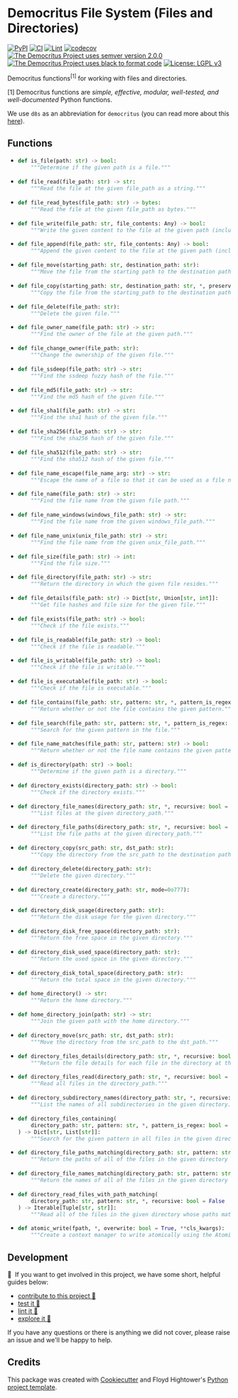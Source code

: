 # Democritus File System (Files and Directories)

[![PyPI](https://img.shields.io/pypi/v/d8s-file-system.svg)](https://pypi.python.org/pypi/d8s-file-system)
[![CI](https://github.com/democritus-project/d8s-file-system/workflows/CI/badge.svg)](https://github.com/democritus-project/d8s-file-system/actions)
[![Lint](https://github.com/democritus-project/d8s-file-system/workflows/Lint/badge.svg)](https://github.com/democritus-project/d8s-file-system/actions)
[![codecov](https://codecov.io/gh/democritus-project/d8s-file-system/branch/main/graph/badge.svg?token=V0WOIXRGMM)](https://codecov.io/gh/democritus-project/d8s-file-system)
[![The Democritus Project uses semver version 2.0.0](https://img.shields.io/badge/-semver%20v2.0.0-22bfda)](https://semver.org/spec/v2.0.0.html)
[![The Democritus Project uses black to format code](https://img.shields.io/badge/code%20style-black-000000.svg)](https://github.com/psf/black)
[![License: LGPL v3](https://img.shields.io/badge/License-LGPL%20v3-blue.svg)](https://choosealicense.com/licenses/lgpl-3.0/)

Democritus functions<sup>[1]</sup> for working with files and directories.

[1] Democritus functions are <i>simple, effective, modular, well-tested, and well-documented</i> Python functions.

We use `d8s` as an abbreviation for `democritus` (you can read more about this [here](https://github.com/democritus-project/roadmap#what-is-d8s)).

## Functions

  - ```python
    def is_file(path: str) -> bool:
        """Determine if the given path is a file."""
    ```
  - ```python
    def file_read(file_path: str) -> str:
        """Read the file at the given file_path as a string."""
    ```
  - ```python
    def file_read_bytes(file_path: str) -> bytes:
        """Read the file at the given file_path as bytes."""
    ```
  - ```python
    def file_write(file_path: str, file_contents: Any) -> bool:
        """Write the given content to the file at the given path (including a file name)."""
    ```
  - ```python
    def file_append(file_path: str, file_contents: Any) -> bool:
        """Append the given content to the file at the given path (including a file name)."""
    ```
  - ```python
    def file_move(starting_path: str, destination_path: str):
        """Move the file from the starting path to the destination path."""
    ```
  - ```python
    def file_copy(starting_path: str, destination_path: str, *, preserve_metadata: bool = False):
        """Copy the file from the starting_path to the destination path."""
    ```
  - ```python
    def file_delete(file_path: str):
        """Delete the given file."""
    ```
  - ```python
    def file_owner_name(file_path: str) -> str:
        """Find the owner of the file at the given path."""
    ```
  - ```python
    def file_change_owner(file_path: str):
        """Change the ownership of the given file."""
    ```
  - ```python
    def file_ssdeep(file_path: str) -> str:
        """Find the ssdeep fuzzy hash of the file."""
    ```
  - ```python
    def file_md5(file_path: str) -> str:
        """Find the md5 hash of the given file."""
    ```
  - ```python
    def file_sha1(file_path: str) -> str:
        """Find the sha1 hash of the given file."""
    ```
  - ```python
    def file_sha256(file_path: str) -> str:
        """Find the sha256 hash of the given file."""
    ```
  - ```python
    def file_sha512(file_path: str) -> str:
        """Find the sha512 hash of the given file."""
    ```
  - ```python
    def file_name_escape(file_name_arg: str) -> str:
        """Escape the name of a file so that it can be used as a file name in a file path."""
    ```
  - ```python
    def file_name(file_path: str) -> str:
        """Find the file name from the given file path."""
    ```
  - ```python
    def file_name_windows(windows_file_path: str) -> str:
        """Find the file name from the given windows_file_path."""
    ```
  - ```python
    def file_name_unix(unix_file_path: str) -> str:
        """Find the file name from the given unix_file_path."""
    ```
  - ```python
    def file_size(file_path: str) -> int:
        """Find the file size."""
    ```
  - ```python
    def file_directory(file_path: str) -> str:
        """Return the directory in which the given file resides."""
    ```
  - ```python
    def file_details(file_path: str) -> Dict[str, Union[str, int]]:
        """Get file hashes and file size for the given file."""
    ```
  - ```python
    def file_exists(file_path: str) -> bool:
        """Check if the file exists."""
    ```
  - ```python
    def file_is_readable(file_path: str) -> bool:
        """Check if the file is readable."""
    ```
  - ```python
    def file_is_writable(file_path: str) -> bool:
        """Check if the file is writable."""
    ```
  - ```python
    def file_is_executable(file_path: str) -> bool:
        """Check if the file is executable."""
    ```
  - ```python
    def file_contains(file_path: str, pattern: str, *, pattern_is_regex: bool = False) -> bool:
        """Return whether or not the file contains the given pattern."""
    ```
  - ```python
    def file_search(file_path: str, pattern: str, *, pattern_is_regex: bool = False) -> List[str]:
        """Search for the given pattern in the file."""
    ```
  - ```python
    def file_name_matches(file_path: str, pattern: str) -> bool:
        """Return whether or not the file name contains the given pattern."""
    ```
  - ```python
    def is_directory(path: str) -> bool:
        """Determine if the given path is a directory."""
    ```
  - ```python
    def directory_exists(directory_path: str) -> bool:
        """Check if the directory exists."""
    ```
  - ```python
    def directory_file_names(directory_path: str, *, recursive: bool = False) -> List[str]:
        """List files at the given directory_path."""
    ```
  - ```python
    def directory_file_paths(directory_path: str, *, recursive: bool = False) -> List[str]:
        """List the file paths at the given directory_path."""
    ```
  - ```python
    def directory_copy(src_path: str, dst_path: str):
        """Copy the directory from the src_path to the destination path."""
    ```
  - ```python
    def directory_delete(directory_path: str):
        """Delete the given directory."""
    ```
  - ```python
    def directory_create(directory_path: str, mode=0o777):
        """Create a directory."""
    ```
  - ```python
    def directory_disk_usage(directory_path: str):
        """Return the disk usage for the given directory."""
    ```
  - ```python
    def directory_disk_free_space(directory_path: str):
        """Return the free space in the given directory."""
    ```
  - ```python
    def directory_disk_used_space(directory_path: str):
        """Return the used space in the given directory."""
    ```
  - ```python
    def directory_disk_total_space(directory_path: str):
        """Return the total space in the given directory."""
    ```
  - ```python
    def home_directory() -> str:
        """Return the home directory."""
    ```
  - ```python
    def home_directory_join(path: str) -> str:
        """Join the given path with the home directory."""
    ```
  - ```python
    def directory_move(src_path: str, dst_path: str):
        """Move the directory from the src_path to the dst_path."""
    ```
  - ```python
    def directory_files_details(directory_path: str, *, recursive: bool = False) -> Dict[str, Dict[str, Union[str, int]]]:
        """Return the file details for each file in the directory at the given path."""
    ```
  - ```python
    def directory_files_read(directory_path: str, *, recursive: bool = False) -> Iterable[Tuple[str, str]]:
        """Read all files in the directory_path."""
    ```
  - ```python
    def directory_subdirectory_names(directory_path: str, *, recursive: bool = False) -> List[str]:
        """List the names of all subdirectories in the given directory."""
    ```
  - ```python
    def directory_files_containing(
        directory_path: str, pattern: str, *, pattern_is_regex: bool = False, recursive: bool = False
    ) -> Dict[str, List[str]]:
        """Search for the given pattern in all files in the given directory_path."""
    ```
  - ```python
    def directory_file_paths_matching(directory_path: str, pattern: str, *, recursive: bool = False) -> List[str]:
        """Return the paths of all of the files in the given directory which match the pattern."""
    ```
  - ```python
    def directory_file_names_matching(directory_path: str, pattern: str, *, recursive: bool = False) -> List[str]:
        """Return the names of all of the files in the given directory which match the pattern."""
    ```
  - ```python
    def directory_read_files_with_path_matching(
        directory_path: str, pattern: str, *, recursive: bool = False
    ) -> Iterable[Tuple[str, str]]:
        """Read all of the files in the given directory whose paths match the given pattern."""
    ```
  - ```python
    def atomic_write(fpath, *, overwrite: bool = True, **cls_kwargs):
        """Create a context manager to write atomically using the AtomicWriterPerms class to update file permissions."""
    ```

## Development

👋 &nbsp;If you want to get involved in this project, we have some short, helpful guides below:

- [contribute to this project 🥇][contributing]
- [test it 🧪][local-dev]
- [lint it 🧹][local-dev]
- [explore it 🔭][local-dev]

If you have any questions or there is anything we did not cover, please raise an issue and we'll be happy to help.

## Credits

This package was created with [Cookiecutter](https://github.com/audreyr/cookiecutter) and Floyd Hightower's [Python project template](https://github.com/fhightower-templates/python-project-template).

[contributing]: https://github.com/democritus-project/.github/blob/main/CONTRIBUTING.md#contributing-a-pr-
[local-dev]: https://github.com/democritus-project/.github/blob/main/CONTRIBUTING.md#local-development-
